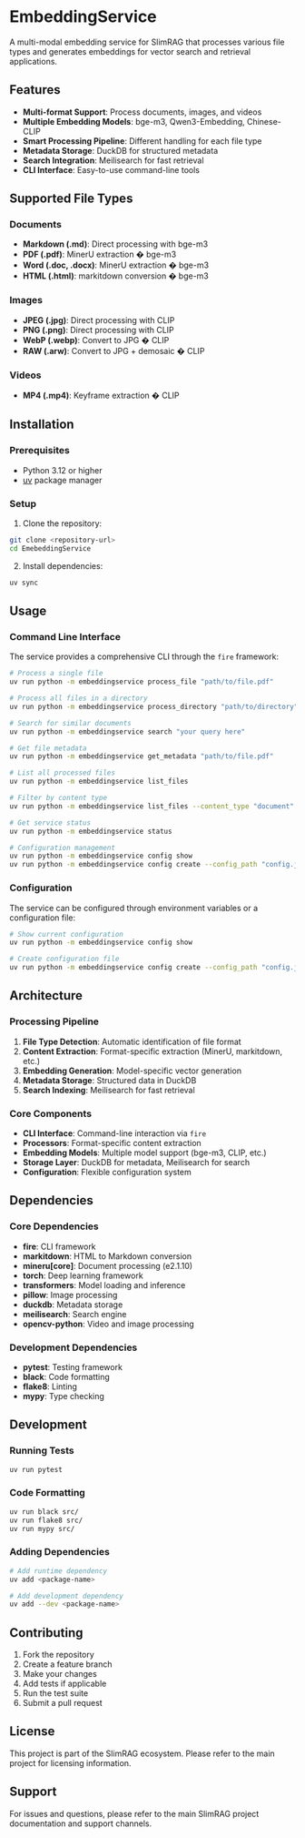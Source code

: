 # EmbeddingService

A multi-modal embedding service for SlimRAG that processes various file types and generates embeddings for vector search and retrieval applications.

## Features

- **Multi-format Support**: Process documents, images, and videos
- **Multiple Embedding Models**: bge-m3, Qwen3-Embedding, Chinese-CLIP
- **Smart Processing Pipeline**: Different handling for each file type
- **Metadata Storage**: DuckDB for structured metadata
- **Search Integration**: Meilisearch for fast retrieval
- **CLI Interface**: Easy-to-use command-line tools

## Supported File Types

### Documents

- **Markdown (.md)**: Direct processing with bge-m3
- **PDF (.pdf)**: MinerU extraction � bge-m3
- **Word (.doc, .docx)**: MinerU extraction � bge-m3
- **HTML (.html)**: markitdown conversion � bge-m3

### Images

- **JPEG (.jpg)**: Direct processing with CLIP
- **PNG (.png)**: Direct processing with CLIP
- **WebP (.webp)**: Convert to JPG � CLIP
- **RAW (.arw)**: Convert to JPG + demosaic � CLIP

### Videos

- **MP4 (.mp4)**: Keyframe extraction � CLIP

## Installation

### Prerequisites

- Python 3.12 or higher
- [uv](https://docs.astral.sh/uv/) package manager

### Setup

1. Clone the repository:

```bash
git clone <repository-url>
cd EmebeddingService
```

2. Install dependencies:

```bash
uv sync
```

## Usage

### Command Line Interface

The service provides a comprehensive CLI through the `fire` framework:

```bash
# Process a single file
uv run python -m embeddingservice process_file "path/to/file.pdf"

# Process all files in a directory
uv run python -m embeddingservice process_directory "path/to/directory"

# Search for similar documents
uv run python -m embeddingservice search "your query here"

# Get file metadata
uv run python -m embeddingservice get_metadata "path/to/file.pdf"

# List all processed files
uv run python -m embeddingservice list_files

# Filter by content type
uv run python -m embeddingservice list_files --content_type "document"

# Get service status
uv run python -m embeddingservice status

# Configuration management
uv run python -m embeddingservice config show
uv run python -m embeddingservice config create --config_path "config.json"
```

### Configuration

The service can be configured through environment variables or a configuration file:

```bash
# Show current configuration
uv run python -m embeddingservice config show

# Create configuration file
uv run python -m embeddingservice config create --config_path "config.json"
```

## Architecture

### Processing Pipeline

1. **File Type Detection**: Automatic identification of file format
2. **Content Extraction**: Format-specific extraction (MinerU, markitdown, etc.)
3. **Embedding Generation**: Model-specific vector generation
4. **Metadata Storage**: Structured data in DuckDB
5. **Search Indexing**: Meilisearch for fast retrieval

### Core Components

- **CLI Interface**: Command-line interaction via `fire`
- **Processors**: Format-specific content extraction
- **Embedding Models**: Multiple model support (bge-m3, CLIP, etc.)
- **Storage Layer**: DuckDB for metadata, Meilisearch for search
- **Configuration**: Flexible configuration system

## Dependencies

### Core Dependencies

- **fire**: CLI framework
- **markitdown**: HTML to Markdown conversion
- **mineru[core]**: Document processing (e2.1.10)
- **torch**: Deep learning framework
- **transformers**: Model loading and inference
- **pillow**: Image processing
- **duckdb**: Metadata storage
- **meilisearch**: Search engine
- **opencv-python**: Video and image processing

### Development Dependencies

- **pytest**: Testing framework
- **black**: Code formatting
- **flake8**: Linting
- **mypy**: Type checking

## Development

### Running Tests

```bash
uv run pytest
```

### Code Formatting

```bash
uv run black src/
uv run flake8 src/
uv run mypy src/
```

### Adding Dependencies

```bash
# Add runtime dependency
uv add <package-name>

# Add development dependency
uv add --dev <package-name>
```

## Contributing

1. Fork the repository
2. Create a feature branch
3. Make your changes
4. Add tests if applicable
5. Run the test suite
6. Submit a pull request

## License

This project is part of the SlimRAG ecosystem. Please refer to the main project for licensing information.

## Support

For issues and questions, please refer to the main SlimRAG project documentation and support channels.
